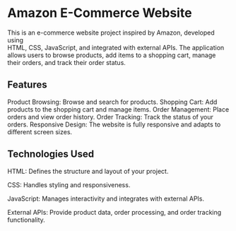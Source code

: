 

# Amazon E-Commerce Website

  This is an e-commerce website project inspired by Amazon, developed using   
  HTML, CSS, JavaScript, and integrated with external APIs. The application  
  allows users to browse products, add items to a shopping cart, manage 
  their orders, and track their order status.
 
## Features

Product Browsing: Browse and search for products.
Shopping Cart: Add products to the shopping cart and manage items.
Order Management: Place orders and view order history.
Order Tracking: Track the status of your orders.
Responsive Design: The website is fully responsive and adapts to different screen sizes.


## Technologies Used

HTML: Defines the structure and layout of your project.

CSS: Handles styling and responsiveness.

JavaScript: Manages interactivity and integrates with external APIs.

External APIs: Provide product data, order processing, and order tracking functionality.

